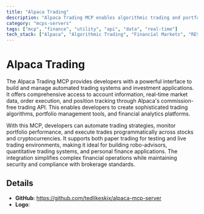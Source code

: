 ```yaml
---
title: "Alpaca Trading"
description: "Alpaca Trading MCP enables algorithmic trading and portfolio management via the Alpaca API for stocks and crypto."
category: "mcps-servers"
tags: ["mcp", "finance", "utility", "api", "data", "real-time"]
tech_stack: ["Alpaca", "Algorithmic Trading", "Financial Markets", "REST API", "Portfolio Management"]
---
```


# Alpaca Trading

The Alpaca Trading MCP provides developers with a powerful interface to build and manage automated trading systems and investment applications. It offers comprehensive access to account information, real-time market data, order execution, and position tracking through Alpaca's commission-free trading API. This enables developers to create sophisticated trading algorithms, portfolio management tools, and financial analytics platforms.

With this MCP, developers can automate trading strategies, monitor portfolio performance, and execute trades programmatically across stocks and cryptocurrencies. It supports both paper trading for testing and live trading environments, making it ideal for building robo-advisors, quantitative trading systems, and personal finance applications. The integration simplifies complex financial operations while maintaining security and compliance with brokerage standards.

## Details

- **GitHub**: https://github.com/tedlikeskix/alpaca-mcp-server
- **Logo**: 
